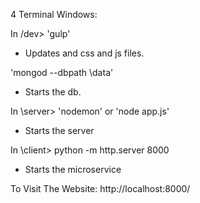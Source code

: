 4 Terminal Windows:

In /dev> 'gulp'
- Updates and css and js files.

'mongod --dbpath \data'
- Starts the db.

In \server> 'nodemon' or 'node app.js'
- Starts the server

In \client> python -m http.server 8000
- Starts the microservice

To Visit The Website:
http://localhost:8000/
